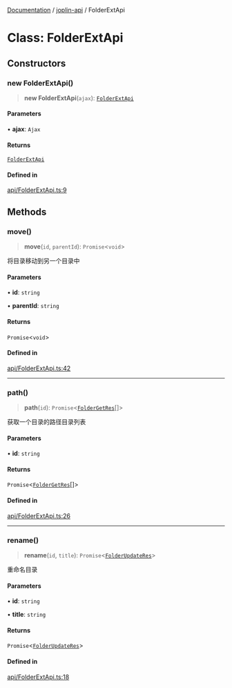 [Documentation](../../packages.md) / [joplin-api](../index.md) / FolderExtApi

# Class: FolderExtApi

## Constructors

### new FolderExtApi()

> **new FolderExtApi**(`ajax`): [`FolderExtApi`](FolderExtApi.md)

#### Parameters

• **ajax**: `Ajax`

#### Returns

[`FolderExtApi`](FolderExtApi.md)

#### Defined in

[api/FolderExtApi.ts:9](https://github.com/rxliuli/joplin-utils/blob/4824c3237f6c8bc282f001f71c149c89286aefdc/packages/joplin-api/src/api/FolderExtApi.ts#L9)

## Methods

### move()

> **move**(`id`, `parentId`): `Promise`\<`void`\>

将目录移动到另一个目录中

#### Parameters

• **id**: `string`

• **parentId**: `string`

#### Returns

`Promise`\<`void`\>

#### Defined in

[api/FolderExtApi.ts:42](https://github.com/rxliuli/joplin-utils/blob/4824c3237f6c8bc282f001f71c149c89286aefdc/packages/joplin-api/src/api/FolderExtApi.ts#L42)

---

### path()

> **path**(`id`): `Promise`\<[`FolderGetRes`](../type-aliases/FolderGetRes.md)[]\>

获取一个目录的路径目录列表

#### Parameters

• **id**: `string`

#### Returns

`Promise`\<[`FolderGetRes`](../type-aliases/FolderGetRes.md)[]\>

#### Defined in

[api/FolderExtApi.ts:26](https://github.com/rxliuli/joplin-utils/blob/4824c3237f6c8bc282f001f71c149c89286aefdc/packages/joplin-api/src/api/FolderExtApi.ts#L26)

---

### rename()

> **rename**(`id`, `title`): `Promise`\<[`FolderUpdateRes`](../type-aliases/FolderUpdateRes.md)\>

重命名目录

#### Parameters

• **id**: `string`

• **title**: `string`

#### Returns

`Promise`\<[`FolderUpdateRes`](../type-aliases/FolderUpdateRes.md)\>

#### Defined in

[api/FolderExtApi.ts:18](https://github.com/rxliuli/joplin-utils/blob/4824c3237f6c8bc282f001f71c149c89286aefdc/packages/joplin-api/src/api/FolderExtApi.ts#L18)
